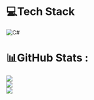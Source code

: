 
# 💻Tech Stack
![C#](https://img.shields.io/badge/c%23-%23239120.svg?style=for-the-badge&logo=c-sharp&logoColor=white)
# 📊GitHub Stats :
![](https://github-readme-stats.vercel.app/api?username=Zun&theme=radical&hide_border=false&include_all_commits=false&count_private=false)<br/>
![](https://github-readme-streak-stats.herokuapp.com/?user=Zun&theme=radical&hide_border=false)<br/>
![](https://github-readme-stats.vercel.app/api/top-langs/?username=Zun&theme=radical&hide_border=false&include_all_commits=false&count_private=false&layout=compact)
